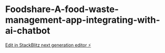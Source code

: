 # Foodshare-A-food-waste-management-app-integrating-with-ai-chatbot

[Edit in StackBlitz next generation editor ⚡️](https://stackblitz.com/~/github.com/Tejsai05/Foodshare-A-food-waste-management-app-integrating-with-ai-chatbot)